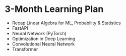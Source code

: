 # 3-Month Learning Plan
- Recap Linear Algebra for ML, Probability & Statistics
- FastAPI
- Neural Network (PyTorch)
- Optimization in Deep Learning
- Convolutional Neural Network
- Transformer
  
